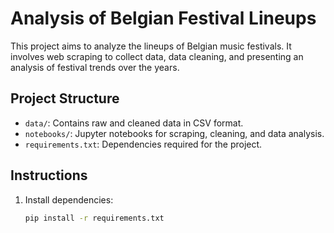 # Analysis of Belgian Festival Lineups

This project aims to analyze the lineups of Belgian music festivals. It involves web scraping to collect data, data cleaning, and presenting an analysis of festival trends over the years.

## Project Structure

- `data/`: Contains raw and cleaned data in CSV format.
- `notebooks/`: Jupyter notebooks for scraping, cleaning, and data analysis.
- `requirements.txt`: Dependencies required for the project.

## Instructions

1. Install dependencies:
   ```bash
   pip install -r requirements.txt

